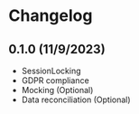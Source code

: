 # Changelog
## 0.1.0 (11/9/2023)
- SessionLocking
- GDPR compliance
- Mocking (Optional)
- Data reconciliation (Optional)